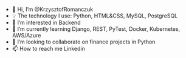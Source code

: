 - 👋 Hi, I’m @KrzysztofRomanczuk
- 💡 The technology I use: Python, HTML&CSS, MySQL, PostgreSQL
- 👀 I’m interested in Backend 
- 🌱 I’m currently learning Django, REST, PyTest, Docker, Kubernetes, AWS/Azure
- 💞️ I’m looking to collaborate on finance projects in Python
- 📫 How to reach me Linkedin

<!---
KrzysztofRomanczuk/KrzysztofRomanczuk is a ✨ special ✨ repository because its `README.md` (this file) appears on your GitHub profile.
You can click the Preview link to take a look at your changes.
--->
